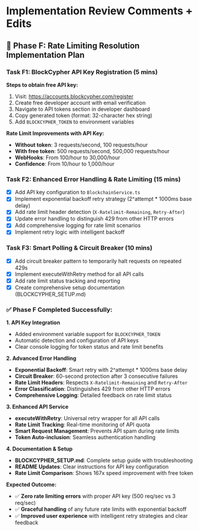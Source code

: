 # Implementation Review Comments + Edits

## 🎯 **Phase F: Rate Limiting Resolution Implementation Plan**

### **Task F1: BlockCypher API Key Registration (5 mins)**

**Steps to obtain free API key:**
1. Visit: https://accounts.blockcypher.com/register  
2. Create free developer account with email verification
3. Navigate to API tokens section in developer dashboard
4. Copy generated token (format: 32-character hex string)
5. Add `BLOCKCYPHER_TOKEN` to environment variables

**Rate Limit Improvements with API Key:**
- **Without token**: 3 requests/second, 100 requests/hour  
- **With free token**: 500 requests/second, 500,000 requests/hour
- **WebHooks**: From 100/hour to 30,000/hour
- **Confidence**: From 10/hour to 1,000/hour

### **Task F2: Enhanced Error Handling & Rate Limiting (15 mins)**
- [x] Add API key configuration to `BlockchainService.ts`
- [x] Implement exponential backoff retry strategy (2^attempt * 1000ms base delay)
- [x] Add rate limit header detection (`X-Ratelimit-Remaining`, `Retry-After`)
- [x] Update error handling to distinguish 429 from other HTTP errors
- [x] Add comprehensive logging for rate limit scenarios
- [x] Implement retry logic with intelligent backoff

### **Task F3: Smart Polling & Circuit Breaker (10 mins)**
- [x] Add circuit breaker pattern to temporarily halt requests on repeated 429s
- [x] Implement executeWithRetry method for all API calls
- [x] Add rate limit status tracking and reporting
- [x] Create comprehensive setup documentation (BLOCKCYPHER_SETUP.md)

### **✅ Phase F Completed Successfully:**

**1. API Key Integration**
- Added environment variable support for `BLOCKCYPHER_TOKEN`
- Automatic detection and configuration of API keys
- Clear console logging for token status and rate limit benefits

**2. Advanced Error Handling**
- **Exponential Backoff**: Smart retry with 2^attempt * 1000ms base delay
- **Circuit Breaker**: 60-second protection after 3 consecutive failures
- **Rate Limit Headers**: Respects `X-Ratelimit-Remaining` and `Retry-After`
- **Error Classification**: Distinguishes 429 from other HTTP errors
- **Comprehensive Logging**: Detailed feedback on rate limit status

**3. Enhanced API Service**
- **executeWithRetry**: Universal retry wrapper for all API calls
- **Rate Limit Tracking**: Real-time monitoring of API quota
- **Smart Request Management**: Prevents API spam during rate limits
- **Token Auto-inclusion**: Seamless authentication handling

**4. Documentation & Setup**
- **BLOCKCYPHER_SETUP.md**: Complete setup guide with troubleshooting
- **README Updates**: Clear instructions for API key configuration
- **Rate Limit Comparison**: Shows 167x speed improvement with free token

**Expected Outcome:**
- ✅ **Zero rate limiting errors** with proper API key (500 req/sec vs 3 req/sec)
- ✅ **Graceful handling** of any future rate limits with exponential backoff
- ✅ **Improved user experience** with intelligent retry strategies and clear feedback
